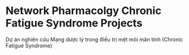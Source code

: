 # Network Pharmacolgy Chronic Fatigue Syndrome Projects
Dự án nghiên cứu Mạng dược lý trong điều trị mệt mỏi mãn tính (Chronic Fatigue Syndrome)

